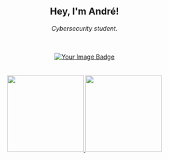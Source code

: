 <div align="center">
    <h2>Hey, I'm André!</h2>
    <p><em>Cybersecurity student.</em></p>
</div>

<br>
<br>

<div align="center">
    <a href="https://tryhackme.com/p/andre.ncor">
        <img src="https://tryhackme-badges.s3.amazonaws.com/andre.ncor.png" alt="Your Image Badge"/>
    </a>
</div>

<br>
<br>

<div align="center">
    <a href="https://github.com/andrencor">
        <img height="175em" src="https://github-readme-stats.vercel.app/api?username=andrencor&theme=dark&show_icons=true&include_all_commits=true&count_private=true"/>
        <img height="175em" src="https://github-readme-stats.vercel.app/api/top-langs/?username=andrencor&theme=dark&layout=compact&langs_count=7"/>
    </a>
</div>
